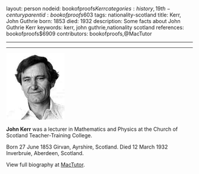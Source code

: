 layout: person
nodeid: bookofproofs$Kerr
categories: history,19th-century
parentid: bookofproofs$603
tags: nationality-scotland
title: Kerr, John Guthrie
born: 1853
died: 1932
description: Some facts about John Guthrie Kerr
keywords: kerr, john guthrie,nationality scotland
references: bookofproofs$6909
contributors: bookofproofs,@MacTutor

---


---

![Kerr.jpg](https://github.com/bookofproofs/bookofproofs.github.io/blob/main/_sources/_assets/images/portraits/Kerr.jpg?raw=true)

**John Kerr** was a lecturer in Mathematics and Physics at the Church of Scotland Teacher-Training College.

Born 27 June 1853 Girvan, Ayrshire, Scotland. Died 12 March 1932 Inverbruie, Aberdeen, Scotland.


View full biography at [MacTutor](https://mathshistory.st-andrews.ac.uk/Biographies/Kerr/).
